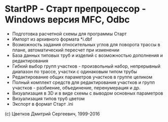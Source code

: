 # StartPP - Старт препроцессор - Windows версия MFC, Odbc
* Подготовка расчетной схемы для программы Старт
* Импорт из архивного формата \*i.dbf
* Возможность задания относительных углов для поворота трассы в плане, автоматический пересчет при изменении
* База данных типовых труб и изделий с возможностью дополнения и редактирования
* Гибкий выбор групп участков - произвольный набор, непрерывный диапазон по трассе, участки с одинаковым типом трубы
* Редактирование общих параметров участков в группе целиком
* Полный комплект средств для редактирования участков и групп участков - разбиение, объединение, перенумерация и др.
* Визуализация в 3D и в виде схемы с выводом основных параметров
* Визуализация типов труб цветом
* Экспорт в формат Старт .ini

(с) Цветков Дмитрий Сергеевич, 1999-2016
